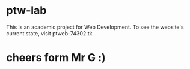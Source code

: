 # ptw-lab

This is an academic project for Web Development.
To see the website's current state, visit ptweb-74302.tk

# cheers form Mr G :)